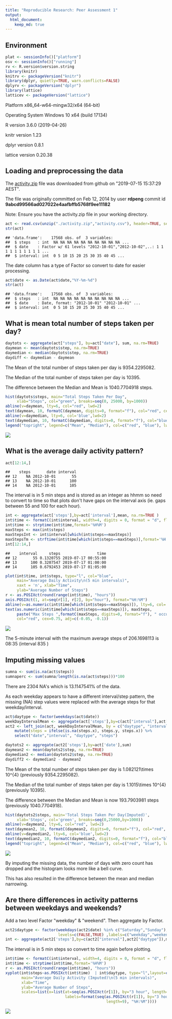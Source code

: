 ```yaml
---
title: "Reproducible Research: Peer Assessment 1"
output: 
  html_document:
    keep_md: true
---
```


## Environment


```r
plat <- sessionInfo()["platform"]
osv <- sessionInfo()["running"]
rv <- R.version$version.string
library(knitr)
knitrv <- packageVersion("knitr")
library(dplyr, quietly=TRUE, warn.conflicts=FALSE)
dplyrv <- packageVersion("dplyr")
library(lattice)
latticev <- packageVersion("lattice")
```

Platform x86_64-w64-mingw32/x64 (64-bit)

Operating System Windows 10 x64 (build 17134)

R version 3.6.0 (2019-04-26)

knitr version 1.23

dplyr version 0.8.1

lattice version 0.20.38




## Loading and preprocessing the data

The [activity.zip](https://github.com/DarrelSchwarz/RepData_PeerAssessment1/commit/9abcd99566ad027022e4aafbffb5768f9ee11182#diff-d732846a7761c0c1ec91a3ba65791c60) file was downloaded from github on "2019-07-15 15:37:29 AEST".

The file was originally committed on Feb 12, 2014 by user **rdpeng** commit id **9abcd99566ad027022e4aafbffb5768f9ee11182**

Note: Ensure you have the activity.zip file in your working directory.


```r
act <- read.csv(unzip("./activity.zip","activity.csv"), header=TRUE, sep=",")
str(act)
```

```
## 'data.frame':	17568 obs. of  3 variables:
##  $ steps   : int  NA NA NA NA NA NA NA NA NA NA ...
##  $ date    : Factor w/ 61 levels "2012-10-01","2012-10-02",..: 1 1 1 1 1 1 1 1 1 1 ...
##  $ interval: int  0 5 10 15 20 25 30 35 40 45 ...
```

The date column has a type of Factor so convert to date for easier processing.

```r
act$date <- as.Date(act$date,"%Y-%m-%d")
str(act)
```

```
## 'data.frame':	17568 obs. of  3 variables:
##  $ steps   : int  NA NA NA NA NA NA NA NA NA NA ...
##  $ date    : Date, format: "2012-10-01" "2012-10-01" ...
##  $ interval: int  0 5 10 15 20 25 30 35 40 45 ...
```




## What is mean total number of steps taken per day?


```r
daytots <- aggregate(act["steps"], by=act["date"], sum, na.rm=TRUE)
daymean <- mean(daytots$step, na.rm=TRUE)
daymedian <- median(daytots$step, na.rm=TRUE)
daydiff <- daymedian - daymean
```

The Mean of the total number of steps taken per day is 9354.2295082.

The Median of the total number of steps taken per day is 10395.

The difference between the Median and Mean is 1040.7704918 steps.


```r
hist(daytots$steps, main="Total Steps Taken Per Day", 
     xlab="Steps", col="green", breaks=seq(0, 25000, by=1000))
abline(v=daymean, lty=6, col="red", lwd=2)
text(daymean, 10, formatC(daymean, digits=0, format="f"), col="red", cex=0.5, adj=c(-.1, -.5))
abline(v=daymedian, lty=6, col='blue',lwd=2)
text(daymedian, 10, formatC(daymedian, digits=0, format="f"), col="blue", cex=0.5, adj=c(-.1, -.5))
legend("topright", legend=c("Mean", "Median"), col=c("red", "blue"), lwd=c(2,2))
```

![](PA1_template_files/figure-html/unnamed-chunk-4-1.png)<!-- -->





## What is the average daily activity pattern?


```r
act[12:14,]
```

```
##    steps       date interval
## 12    NA 2012-10-01       55
## 13    NA 2012-10-01      100
## 14    NA 2012-10-01      105
```

The interval is in 5 min steps and is stored as an integer as hhmm so need to convert to time so that plots don't have gaps on the interval axis (ie. gaps between 55 and 100 for each hour).


```r
int <- aggregate(act['steps'],by=act['interval'],mean, na.rm=TRUE )
int$time <- formatC(int$interval, width=4, digits = 0, format = "d", flag=0)
int$time <- strptime(int$time,format='%H%M')
maxSteps <- max(int$steps) 
maxStepsInt <- int$interval[which(int$steps==maxSteps)]
maxStepsTm <- strftime(int$time[which(int$steps==maxSteps)],format='%H:%M')
int[12:14,]
```

```
##    interval     steps                time
## 12       55 0.1320755 2019-07-17 00:55:00
## 13      100 0.3207547 2019-07-17 01:00:00
## 14      105 0.6792453 2019-07-17 01:05:00
```

```r
plot(int$time, int$steps, type="l", col="blue",
     main="Average Daily Activity\n(5 min intervals)",
     xaxt = 'n', xlab="Time",
     ylab="Average Number of Steps")
r <- as.POSIXct(round(range(int$time), "hours"))
axis.POSIXct(1, at=seq(r[1], r[2], by="hour"), format="%H:%M")
abline(v=as.numeric(int$time[which(int$steps==maxSteps)]), lty=6, col='red',lwd=2)
text(as.numeric(int$time[which(int$steps==maxSteps)]), maxSteps,
     paste("Max Steps ",formatC(maxSteps, digits=0, format="f"), " occurred at ",maxStepsTm),
     col="red", cex=0.75, adj=c(-0.05, -0.1))
```

![](PA1_template_files/figure-html/unnamed-chunk-6-1.png)<!-- -->

The 5-minute interval with the maximum average steps of 206.1698113 is 08:35 (interval 835 )




## Imputing missing values


```r
sumna <- sum(is.na(act$steps))
sumnaperc <- sum(sumna/length(is.na(act$steps)))*100
```
There are 2304 NA's which is 13.1147541% of the data.

As each weekday appears to have a different interval/step pattern, the missing (NA) step values were replaced with the average steps for that weekday/interval.


```r
act$daytype <- factor(weekdays(act$date)) 
weekDayIntervalMean <- aggregate(act['steps'],by=c(act["interval"],act["daytype"]),mean, na.rm=TRUE)
act2 <- left_join(act, weekDayIntervalMean, by = c("daytype", "interval")) %>% 
    mutate(steps = ifelse(is.na(steps.x), steps.y, steps.x)) %>% 
    select("date","interval", "daytype", "steps")
```



```r
daytots2 <- aggregate(act2['steps'],by=act['date'],sum)
daymean2 <- mean(daytots2$step, na.rm=TRUE)
daymedian2 <- median(daytots2$step, na.rm=TRUE)
daydiff2 <- daymedian2 - daymean2
```

The Mean of the total number of steps taken per day is 1.082121\times 10^{4} (previously 9354.2295082).

The Median of the total number of steps taken per day is 1.1015\times 10^{4} (previously 10395).

The difference between the Median and Mean is now 193.7903981 steps (previously 1040.7704918).


```r
hist(daytots2$steps, main='Total Steps Taken Per Day(Imputed)', 
     xlab='Steps', col='green', breaks=seq(0,25000,by=1000))
abline(v=daymean2, lty=6, col="red", lwd=2)
text(daymean2, 10, formatC(daymean2, digits=0, format="f"), col="red", cex=0.5, adj=c(-.1, -.75))
abline(v=daymedian2, lty=6, col='blue',lwd=2)
text(daymedian2, 10, formatC(daymedian2, digits=0, format="f"), col="blue", cex=0.5, adj=c(-.1, 0.5))
legend("topright", legend=c("Mean", "Median"), col=c("red", "blue"), lwd=c(2,2))
```

![](PA1_template_files/figure-html/unnamed-chunk-10-1.png)<!-- -->

By imputing the missing data, the number of days with zero count has dropped and the histogram looks more like a bell curve.

This has also resulted in the difference between the mean and median narrowing.




## Are there differences in activity patterns between weekdays and weekends?

Add a two level Factor "weekday" & "weekend". Then aggregate by Factor.


```r
act2$daytype <- factor(weekdays(act2$date) %in% c("Saturday","Sunday"), 
                       levels=c(FALSE,TRUE) ,labels=c("weekday","weekend"))
int <- aggregate(act2['steps'],by=c(act2["interval"],act2["daytype"]),mean, na.rm=TRUE )
```

The interval is in 5 min steps so convert to time again before plotting.


```r
int$time <- formatC(int$interval, width=4, digits = 0, format = "d", flag=0)
int$time <- strptime(int$time,format='%H%M')
r <- as.POSIXct(round(range(int$time), "hours"))
xyplot(int$steps~as.POSIXct(int$time)  | int$daytype, type="l",layout=c(1,2),
       main="Average Daily Activity (Imputed)\n(5 min intervals)",
       xlab="Time",
       ylab="Average Number of Steps",
       scales=list(x=list(at=seq(as.POSIXct(r[1]), by="3 hour", length=9),
                          labels=format(seq(as.POSIXct(r[1]), by="3 hour",
                                            length=9), "%H:%M"))))
```

![](PA1_template_files/figure-html/unnamed-chunk-12-1.png)<!-- -->



